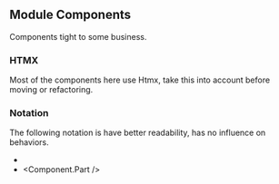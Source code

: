 ## Module Components

Components tight to some business.

### HTMX

Most of the components here use Htmx, take this into account before moving or refactoring.

### Notation

The following notation is have better readability, has no influence on behaviors.

- <Component/>
- <Component.Part />
